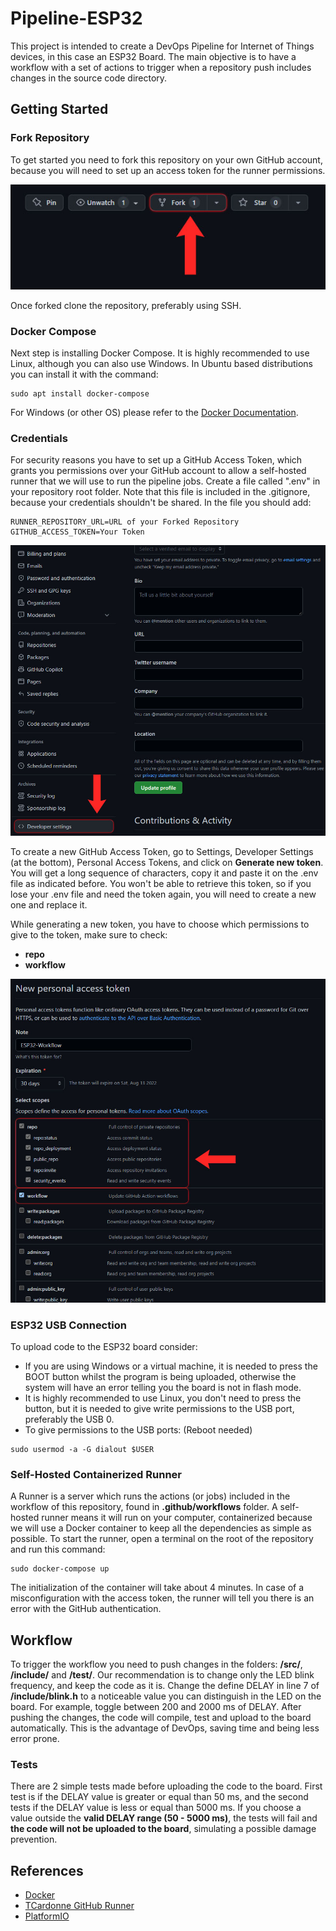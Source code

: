 # Pipeline-ESP32
This project is intended to create a DevOps Pipeline for Internet of Things devices, in this case an ESP32 Board. The main objective is to have a workflow with a set of actions to trigger when a repository push includes changes in the source code directory.

## Getting Started
### Fork Repository
To get started you need to fork this repository on your own GitHub account, because you will need to set up an access token for the runner permissions.

![Fork](/docs/GithubFork.jpg)

Once forked clone the repository, preferably using SSH.

### Docker Compose
Next step is installing Docker Compose. It is highly recommended to use Linux, although you can also use Windows. In Ubuntu based distributions you can install it with the command:
```
sudo apt install docker-compose
```
For Windows (or other OS) please refer to the [Docker Documentation](https://docs.docker.com/desktop/windows/install).

### Credentials
For security reasons you have to set up a GitHub Access Token, which grants you permissions over your GitHub account to allow a self-hosted runner that we will use to run the pipeline jobs.
Create a file called ".env" in your repository root folder. Note that this file is included in the .gitignore, because your credentials shouldn't be shared. In the file you should add:
```
RUNNER_REPOSITORY_URL=URL of your Forked Repository
GITHUB_ACCESS_TOKEN=Your Token
```

![DevSettings](/docs/GithubDevSettings.jpg)

To create a new GitHub Access Token, go to Settings, Developer Settings (at the bottom), Personal Access Tokens, and click on **Generate new token**. You will get a long sequence of characters, copy it and paste it on the .env file as indicated before. You won't be able to retrieve this token, so if you lose your .env file and need the token again, you will need to create a new one and replace it.

While generating a new token, you have to choose which permissions to give to the token, make sure to check:
- **repo**
- **workflow**

![AccessToken](/docs/GithubAccessToken.jpg)

### ESP32 USB Connection
To upload code to the ESP32 board consider:
- If you are using Windows or a virtual machine, it is needed to press the BOOT button whilst the program is being uploaded, otherwise the system will have an error telling you the board is not in flash mode.
- It is highly recommended to use Linux, you don't need to press the button, but it is needed to give write permissions to the USB port, preferably the USB 0.
- To give permissions to the USB ports: (Reboot needed)
```
sudo usermod -a -G dialout $USER
```

### Self-Hosted Containerized Runner
A Runner is a server which runs the actions (or jobs) included in the workflow of this repository, found in **.github/workflows** folder. A self-hosted runner means it will run on your computer, containerized because we will use a Docker container to keep all the dependencies as simple as possible.
To start the runner, open a terminal on the root of the repository and run this command:
```
sudo docker-compose up
```
The initialization of the container will take about 4 minutes. In case of a misconfiguration with the access token, the runner will tell you there is an error with the GitHub authentication.

## Workflow
To trigger the workflow you need to push changes in the folders: **/src/**, **/include/** and **/test/**. Our recommendation is to change only the LED blink frequency, and keep the code as it is. Change the define DELAY in line 7 of **/include/blink.h** to a noticeable value you can distinguish in the LED on the board. For example, toggle between 200 and 2000 ms of DELAY. After pushing the changes, the code will compile, test and upload to the board automatically. This is the advantage of DevOps, saving time and being less error prone.

### Tests
There are 2 simple tests made before uploading the code to the board. First test is if the DELAY value is greater or equal than 50 ms, and the second tests if the DELAY value is less or equal than 5000 ms.
If you choose a value outside the **valid DELAY range (50 - 5000 ms)**, the tests will fail and **the code will not be uploaded to the board**, simulating a possible damage prevention.

## References
- [Docker](https://www.docker.com)
- [TCardonne GitHub Runner](https://registry.hub.docker.com/r/tcardonne/github-runner)
- [PlatformIO](https://platformio.org)